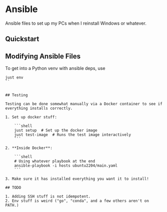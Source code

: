 # Ansible

Ansible files to set up my PCs when I reinstall Windows or whatever.

## Quickstart

## Modifying Ansible Files

To get into a Python venv with ansible deps, use

```shell
just env
``


## Testing

Testing can be done somewhat manually via a Docker container to see if everything installs correctly.

1. Set up docker stuff:

    ```shell
    just setup  # Set up the docker image
    just test-image  # Runs the test image interactively
    ```

2. **Inside Docker**:

    ```shell
    # Using whatever playbook at the end
    ansible-playbook -i hosts ubuntu2204/main.yaml
    ```

3. Make sure it has installed everything you want it to install!

## TODO

1. Adding SSH stuff is not idempotent.
2. Env stuff is weird ("go", "conda", and a few others aren't on PATH.)
